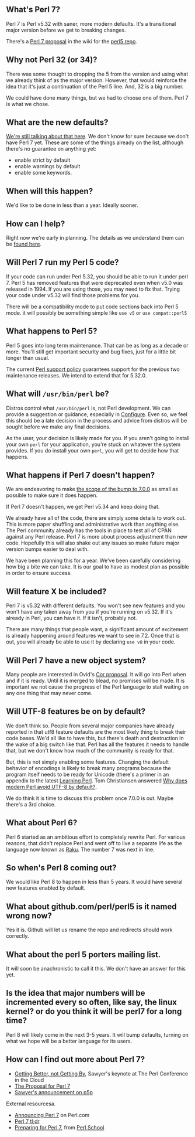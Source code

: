 ## What's Perl 7?

Perl 7 is Perl v5.32 with saner, more modern defaults. It's a transitional major version before we get to breaking changes.

There's a [Perl 7 proposal](https://github.com/Perl/perl5/wiki/The-Proposal-for-Perl-7) in the wiki for the [perl5 repo](https://github.com/Perl/perl5/).

## Why not Perl 32 (or 34)?

There was some thought to dropping the 5 from the version and using what we already think of as the major version. However, that would reinforce the idea that it's just a continuation of the Perl 5 line. And, 32 is a big number. 

We could have done many things, but we had to choose one of them. Perl 7 is what we chose.

## What are the new defaults?

[We're still talking about that here](Defaults-for-v7). We don't know for sure because we don't have Perl 7 yet. These are some of the things already on the list, although there's no guarantee on anything yet:

* enable strict by default
* enable warnings by default
* enable some keywords.

## When will this happen?

We'd like to be done in less than a year. Ideally sooner. 

## How can I help?

Right now we're early in planning. The details as we understand them can be [found here](The-Proposal-for-Perl-7).

## Will Perl 7 run my Perl 5 code?

If your code can run under Perl 5.32, you should be able to run it under perl 7. Perl 5 has removed features that were deprecated even when v5.0 was released in 1994. If you are using those, you may need to fix that. Trying your code under v5.32 will find those problems for you.

There will be a compatibility mode to put code sections back into Perl 5 mode. it will possibly be something simple like `use v5` or `use compat::perl5`

## What happens to Perl 5?

Perl 5 goes into long term maintenance. That can be as long as a decade or more. You'll still get important security and bug fixes, just for a little bit longer than usual.

The current [Perl support policy](https://perldoc.perl.org/perlpolicy.html) guarantees support for the previous two maintenance releases. We intend to extend that for 5.32.0.

## What will `/usr/bin/perl` be?

Distros control what `/usr/bin/perl` is, not Perl development. We can provide a suggestion or guidance, especially in [Configure](https://github.com/Perl/perl5/blob/blead/Configure). Even so, we feel this should be a late decision in the process and advice from distros will be sought before we make any final decisions.

As the user, your decision is likely made for you. If you aren't going to install your own `perl` for your application, you're stuck on whatever the system provides. If you do install your own `perl`, you will get to decide how that happens.

## What happens if Perl 7 doesn't happen?

We are endeavoring to make [the scope of the bump to 7.0.0](The-Proposal-for-Perl-7#what-we-need-to-do-before-perl-7) as small as possible to make sure it does happen. 

If Perl 7 doesn't happen, we get Perl v5.34 and keep doing that.

We already have all of the code, there are simply some details to work out. This is more paper shuffling and administrative work than anything else. The Perl community already has the tools in place to test all of CPAN against any Perl release. Perl 7 is more about process adjustment than new code. Hopefully this will also shake out any issues so make future major version bumps easier to deal with.

We have been planning this for a year. We've been carefully considering how big a bite we can take. It is our goal to have as modest plan as possible in order to ensure success.

## Will feature X be included?

Perl 7 is v5.32 with different defaults. You won't see new features and you won't have any taken away from you if you're running on v5.32. If it's already in Perl, you can have it. If it isn't, probably not.

There are many things that people want, a significant amount of excitement is already happening around features we want to see in 7.2. Once that is out, you will already be able to use it by declaring `use v8` in your code.

## Will Perl 7 have a new object system?

Many people are interested in Ovid's [Cor proposal](https://github.com/Ovid/Cor). It will go into Perl when and if it is ready. Until it is merged to blead, no promises will be made. It is important we not cause the progress of the Perl language to stall waiting on any one thing that may never come.

## Will UTF-8 features be on by default?

We don't think so. People from several major companies have already reported in that utf8 feature defaults are the most likely thing to break their code bases. We'd all like to have this, but there's death and destruction in the wake of a big switch like that. Perl has all the features it needs to handle that, but we don't know how much of the community is ready for that.

But, this is not simply enabling some features. Changing the default behavior of encodings is likely to break many programs because the program itself needs to be ready for Unicode (there's a primer in an appendix to the latest [Learning Perl](https://www.learningperl.com). Tom Christiansen answered [Why does modern Perl avoid UTF-8 by default?](https://stackoverflow.com/a/6163129/2766176).

We do think it is time to discuss this problem once 7.0.0 is out. Maybe there's a 3rd choice.

## What about Perl 6?

Perl 6 started as an ambitious effort to completely rewrite Perl. For various reasons, that didn't replace Perl and went off to live a separate life as the language now known as [Raku](https://www.raku.org). The number 7 was next in line.

## So when's Perl 8 coming out?

We would like Perl 8 to happen in less than 5 years. It would have several new features enabled by default.

## What about github.com/perl/perl5 is it named wrong now?

Yes it is. Github will let us rename the repo and redirects should work correctly.

## What about the perl 5 porters mailing list.

It will soon be anachronistic to call it this. We don't have an answer for this yet.

## Is the idea that major numbers will be incremented every so often, like say, the linux kernel? or do you think it will be perl7 for a long time?

Perl 8 will likely come in the next 3-5 years. It will bump defaults, turning on what we hope will be a better language for its users.

## How can I find out more about Perl 7?

* [Getting Better, not Getting By](https://www.youtube.com/watch?v=6wPMh-3qYJM), Sawyer's keynote at The Perl Conference in the Cloud
* [The Proposal for Perl 7](https://github.com/Perl/perl5/wiki/The-Proposal-for-Perl-7)
* [Sawyer's announcement on p5p](https://www.nntp.perl.org/group/perl.perl5.porters/2020/06/msg257565.html)

External resourcesa.
* [Announcing Perl 7](https://www.perl.com/article/announcing-perl-7/) on Perl.com
* [Perl 7 tl;dr](http://blogs.perl.org/users/brian_d_foy/2020/06/the-perl-7-tldr.html)
* [Preparing for Perl 7](https://leanpub.com/preparing_for_perl7), from [Perl School](https://perlschool.com)
